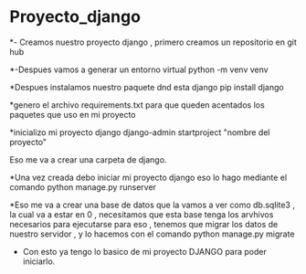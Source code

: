# Proyecto_django

*- Creamos nuestro proyecto django , primero creamos un repositorio en git hub

*-Despues vamos a generar un entorno virtual 
python -m venv venv

*Despues instalamos nuestro paquete dnd esta django
pip install django

*genero el archivo requirements.txt para que queden acentados los paquetes que uso en mi proyecto

*inicializo mi proyecto django
django-admin startproject "nombre del proyecto"

Eso me va a crear una carpeta de django.

*Una vez creada debo iniciar mi proyecto django eso lo hago mediante el comando
python manage.py runserver

*Eso me va a crear una base de datos que la vamos a ver como  db.sqlite3 , la cual va a estar en 0 , 
necesitamos que esta base tenga los arvhivos necesarios para ejecutarse para eso , tenemos que migrar 
los datos de nuestro servidor , y lo hacemos con el comando
python manage.py migrate

* Con esto ya tengo lo basico de mi proyecto DJANGO para poder iniciarlo.

